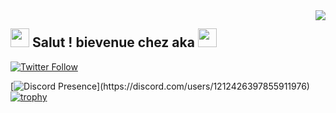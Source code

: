 <img src="https://64.media.tumblr.com/e1f1c97123ae217eb731500e502e0083/tumblr_n9dxcikmIU1qc9zfzo7_r1_250.gif" align="right">
<h2><img src="https://emojis.slackmojis.com/emojis/images/1531849430/4246/blob-sunglasses.gif?1531849430" width="30"/> Salut ! bievenue chez aka <img src="https://media.giphy.com/media/WUlplcMpOCEmTGBtBW/giphy.gif" width="30"> </h2> </a>
</em></p>

[![Twitter Follow](https://img.shields.io/twitter/follow/ctjraka?label=Follow)](https://twitter.com/intent/follow?screen_name=ctjraka)

[![Discord Presence](https://lanyard.kyrie25.me/api.lanyard.rest/v1/users/1212426397855911976?theme=light&bg=809ecf&animated=false&hideDiscrim=true&borderRadius=30px&idleMessage=Probably%20doing%20something%20else...)](https://discord.com/users/1212426397855911976)
[![trophy](https://github-profile-trophy.vercel.app/?username=zhenye-na&theme=nord&column=7)](https://github.com/ryo-ma/github-profile-trophy)

